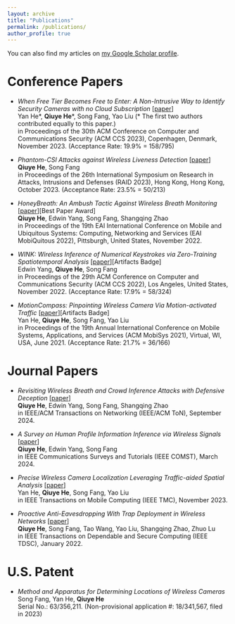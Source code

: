 ```yaml
---
layout: archive
title: "Publications"
permalink: /publications/
author_profile: true
---
```


You can also find my articles on [my Google Scholar profile](https://scholar.google.com/citations?user=d5sPtOMAAAAJ&hl=en&oi=ao).

Conference Papers
=======

* *When Free Tier Becomes Free to Enter: A Non-Intrusive Way to Identify Security Cameras with no Cloud Subscription* [[paper](https://qiuye2024.github.io/files/WeakCamID.pdf)] <br>
  Yan He\*, **Qiuye He**\*, Song Fang, Yao Liu (* The first two authors contributed equally to this paper.) <br>
  in Proceedings of the 30th ACM Conference on Computer and Communications Security (ACM CCS 2023), Copenhagen, Denmark, November 2023. (Acceptance Rate: 19.9% = 158/795)

* *Phantom-CSI Attacks against Wireless Liveness Detection* [[paper](https://qiuye2024.github.io/files/Phantom-CSI_attack.pdf)] <br>
   **Qiuye He**, Song Fang <br>
   in Proceedings of the 26th International Symposium on Research in Attacks, Intrusions and Defenses (RAID 2023), Hong Kong, Hong Kong, October 2023. (Acceptance Rate: 23.5% = 50/213)

* *HoneyBreath: An Ambush Tactic Against Wireless Breath Monitoring* [[paper](https://qiuye2024.github.io/files/HoneyBreath_breathing.pdf)][Best Paper Award] <br>
  **Qiuye He**, Edwin Yang, Song Fang, Shangqing Zhao <br>
  in Proceedings of the 19th EAI International Conference on Mobile and Ubiquitous Systems: Computing, Networking and Services (EAI MobiQuitous 2022), Pittsburgh, United States, November 2022.

* *WINK: Wireless Inference of Numerical Keystrokes via Zero-Training Spatiotemporal Analysis* [[paper](https://qiuye2024.github.io/files/WINK_keystroke.pdf)][Artifacts Badge] <br>
  Edwin Yang, **Qiuye He**, Song Fang <br>
  in Proceedings of the 29th ACM Conference on Computer and Communications Security (ACM CCS 2022), Los Angeles, United States, November 2022. (Acceptance Rate: 17.9% = 58/324) 

* *MotionCompass: Pinpointing Wireless Camera Via Motion-activated Traffic* [[paper](https://qiuye2024.github.io/files/MotionCompass_camera.pdf)][Artifacts Badge] <br>
  Yan He, **Qiuye He**, Song Fang, Yao Liu <br>
  in Proceedings of the 19th Annual International Conference on Mobile Systems, Applications, and Services (ACM MobiSys 2021), Virtual, WI, USA, June 2021. (Acceptance Rate: 21.7% = 36/166)

 
Journal Papers
=======
* *Revisiting Wireless Breath and Crowd Inference Attacks with Defensive Deception* [[paper](https://qiuye2024.github.io/files/Revisiting_Breath_and_Crowd.pdf)]<br>
  **Qiuye He**, Edwin Yang, Song Fang, Shangqing Zhao <br>
  in IEEE/ACM Transactions on Networking (IEEE/ACM ToN), September 2024.
  
* *A Survey on Human Profile Information Inference via Wireless Signals* [[paper](https://qiuye2024.github.io/files/A_Survey_on_HPI.pdf)] <br>
  **Qiuye He**, Edwin Yang, Song Fang <br>
  in IEEE Communications Surveys and Tutorials (IEEE COMST), March 2024.

* *Precise Wireless Camera Localization Leveraging Traffic-aided Spatial Analysis* [[paper](https://qiuye2024.github.io/files/Precise_Wireless_Camera_Localization.pdf)] <br>
  Yan He, **Qiuye He**, Song Fang, Yao Liu <br>
  in IEEE Transactions on Mobile Computing (IEEE TMC), November 2023.

* *Proactive Anti-Eavesdropping With Trap Deployment in Wireless Networks* [[paper](https://qiuye2024.github.io/files/Proactive_Anti-Eavesdropping.pdf)] <br>
  **Qiuye He**, Song Fang, Tao Wang, Yao Liu, Shangqing Zhao, Zhuo Lu <br>
  in IEEE Transactions on Dependable and Secure Computing (IEEE TDSC), January 2022.


U.S. Patent
=======
* *Method and Apparatus for Determining Locations of Wireless Cameras* <br>
  Song Fang, Yan He, **Qiuye He** <br>
  Serial No.: 63/356,211. (Non-provisional application \#: 18/341,567, filed in 2023) 
